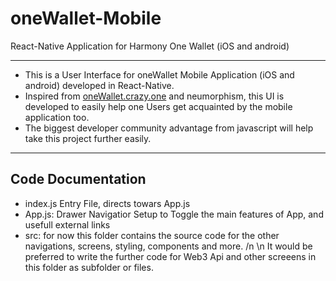 # oneWallet-Mobile
React-Native Application for Harmony One Wallet (iOS and android)

---

- This is a User Interface for oneWallet Mobile Application (iOS and android) developed in React-Native.
- Inspired from [oneWallet.crazy.one](oneWallet.crazy.one) and neumorphism, this UI is developed to easily help one Users get acquainted by the mobile application too.
- The biggest developer community advantage from javascript will help take this project further easily.

---

## Code Documentation
- index.js Entry File, directs towars App.js
- App.js:  Drawer Navigatior Setup to Toggle the main features of App, and usefull external links
- src: for now this folder contains the source code for the other navigations, screens, styling, components and more. /n \n It would be preferred to write the further code for Web3 Api and other screeens in this folder as subfolder or files.
  



